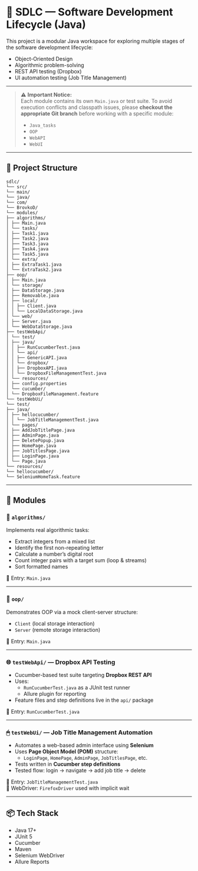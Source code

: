 # 🧭 SDLC — Software Development Lifecycle (Java)

This project is a modular Java workspace for exploring multiple stages of the software development lifecycle:

- Object-Oriented Design
- Algorithmic problem-solving
- REST API testing (Dropbox)
- UI automation testing (Job Title Management)

---

> ⚠️ **Important Notice:**  
> Each module contains its own `Main.java` or test suite. To avoid execution conflicts and classpath issues, please **checkout the appropriate Git branch** before working with a specific module:
>
> - `Java_tasks`
> - `OOP`
> - `WebAPI`
> - `WebUI`

---

## 📂 Project Structure

```
sdlc/
└── src/
└── main/
└── java/
└── com/
└── BrovkoD/
└── modules/
├── algorithms/
│ ├── Main.java
│ └── tasks/
│ ├── Task1.java
│ ├── Task2.java
│ ├── Task3.java
│ ├── Task4.java
│ ├── Task5.java
│ └── extra/
│ ├── ExtraTask1.java
│ └── ExtraTask2.java
├── oop/
│ ├── Main.java
│ └── storage/
│ ├── DataStorage.java
│ ├── Removable.java
│ ├── local/
│ │ ├── Client.java
│ │ └── LocalDataStorage.java
│ └── web/
│ ├── Server.java
│ └── WebDataStorage.java
├── testWebApi/
│ └── test/
│ ├── java/
│ │ ├── RunCucumberTest.java
│ │ └── api/
│ │ ├── GenericAPI.java
│ │ └── dropbox/
│ │ ├── DropboxAPI.java
│ │ └── DropboxFileManagementTest.java
│ └── resources/
│ ├── config.properties
│ └── cucumber/
│ └── DropboxFileManagement.feature
└── testWebUi/
└── test/
├── java/
│ ├── hellocucumber/
│ │ └── JobTitleManagementTest.java
│ └── pages/
│ ├── AddJobTitlePage.java
│ ├── AdminPage.java
│ ├── DeletePopup.java
│ ├── HomePage.java
│ ├── JobTitlesPage.java
│ ├── LoginPage.java
│ └── Page.java
└── resources/
└── hellocucumber/
└── SeleniumHomeTask.feature
```

---

## 🧩 Modules

### 🧠 `algorithms/`

Implements real algorithmic tasks:

- Extract integers from a mixed list
- Identify the first non-repeating letter
- Calculate a number’s digital root
- Count integer pairs with a target sum (loop & streams)
- Sort formatted names

📄 Entry: `Main.java`

---

### 🧱 `oop/`

Demonstrates OOP via a mock client-server structure:

- `Client` (local storage interaction)
- `Server` (remote storage interaction)

📄 Entry: `Main.java`

---

### 🌐 `testWebApi/` — Dropbox API Testing

- Cucumber-based test suite targeting **Dropbox REST API**
- Uses:
  - `RunCucumberTest.java` as a JUnit test runner
  - Allure plugin for reporting
- Feature files and step definitions live in the `api/` package

📄 Entry: `RunCucumberTest.java`

---

### 🖱 `testWebUi/` — Job Title Management Automation

- Automates a web-based admin interface using **Selenium**
- Uses **Page Object Model (POM)** structure:
  - `LoginPage`, `HomePage`, `AdminPage`, `JobTitlesPage`, etc.
- Tests written in **Cucumber step definitions**
- Tested flow: login → navigate → add job title → delete

📄 Entry: `JobTitleManagementTest.java`  
🧪 WebDriver: `FirefoxDriver` used with implicit wait

---

## 📦 Tech Stack

- Java 17+
- JUnit 5
- Cucumber
- Maven
- Selenium WebDriver
- Allure Reports
